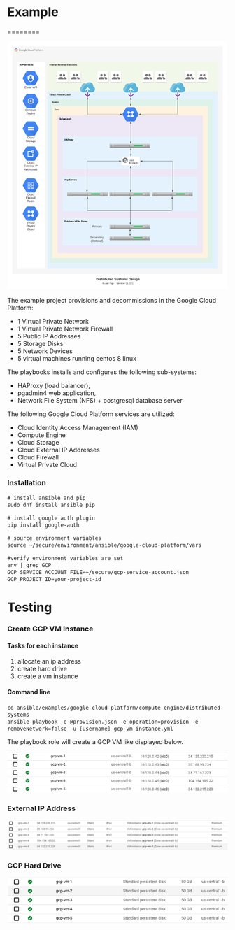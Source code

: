 # Example
========

![alt text](https://github.com/emergeplatform/ansible/blob/main/docs/images/Distributed-Systems-Design.png?raw=true)

The example project provisions and decommissions in the Google Cloud Platform:
- 1 Virtual Private Network
- 1 Virtual Private Network Firewall
- 5 Public IP Addresses
- 5 Storage Disks
- 5 Network Devices
- 5 virtual machines running centos 8 linux

The playbooks installs  and configures the following sub-systems:
- HAProxy (load balancer),
- pgadmin4 web application,
- Network File System (NFS) + postgresql database server

The following Google Cloud Platform services are utilized:
- Cloud Identity Access Management (IAM)
- Compute Engine
- Cloud Storage
- Cloud External IP Addresses
- Cloud Firewall
- Virtual Private Cloud

### Installation

```
# install ansible and pip
sudo dnf install ansible pip
```

```
# install google auth plugin
pip install google-auth
```

```
# source environment variables
source ~/secure/environment/ansible/google-cloud-platform/vars
```

```
#verify environment variables are set
env | grep GCP
GCP_SERVICE_ACCOUNT_FILE=~/secure/gcp-service-account.json
GCP_PROJECT_ID=your-project-id
```

# Testing 

### Create GCP VM Instance


#### Tasks for each instance

1. allocate an ip address
2. create hard drive
3. create a vm instance
 

#### Command line
```
cd ansible/examples/google-cloud-platform/compute-engine/distributed-systems
ansible-playbook -e @provision.json -e operation=provision -e removeNetwork=false -u [username] gcp-vm-instance.yml
```

The playbook role will create a GCP VM like displayed below.

![alt text](https://github.com/emergeplatform/ansible/blob/main/docs/images/gcp-test-vms.png?raw=true)


### External IP Address
![alt text](https://github.com/emergeplatform/ansible/blob/main/docs/images/gcp-vpc-ext-ips.png?raw=true)

### GCP Hard Drive
![alt text](https://github.com/emergeplatform/ansible/blob/main/docs/images/gcp-vm-disks.png?raw=true)

